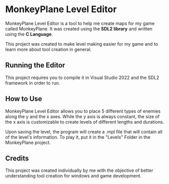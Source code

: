 # MonkeyPlane Level Editor
MonkeyPlane Level Editor is a tool to help me create maps for my game called MonkeyPlane. It was created using the **SDL2 library** and written using the **C Language**.

This project was created to make level making easier for my game and to learn more about tool creation in general.

## Running the Editor
This project requires you to compile it in Visual Studio 2022 and the SDL2 framework in order to run.

## How to Use
MonkeyPlane Level Editor allows you to place 5 different types of enemies along the y and the x axes. While the y axis is always constant,
the size of the x axis is customizable to create levels of different lengths and durations.

Upon saving the level, the program will create a .mpl file that will contain all of the level's information. To play it, put it in the "Levels" Folder in the MonkeyPlane project.

## Credits
This project was created individually by me with the objective of better understanding tool creation for windows and game development.
